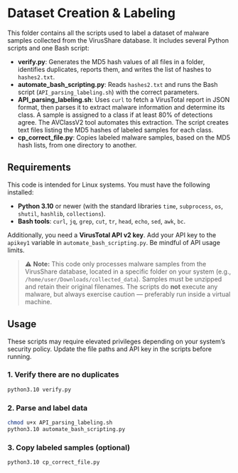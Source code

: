 # Dataset Creation & Labeling

This folder contains all the scripts used to label a dataset of malware samples collected from the VirusShare database. It includes several Python scripts and one Bash script:

* **verify.py**: Generates the MD5 hash values of all files in a folder, identifies duplicates, reports them, and writes the list of hashes to `hashes2.txt`.
* **automate\_bash\_scripting.py**: Reads `hashes2.txt` and runs the Bash script (`API_parsing_labeling.sh`) with the correct parameters.
* **API\_parsing\_labeling.sh**: Uses `curl` to fetch a VirusTotal report in JSON format, then parses it to extract malware information and determine its class. A sample is assigned to a class if at least 80% of detections agree. The AVClassV2 tool automates this extraction. The script creates text files listing the MD5 hashes of labeled samples for each class.
* **cp\_correct\_file.py**: Copies labeled malware samples, based on the MD5 hash lists, from one directory to another.

## Requirements

This code is intended for Linux systems. You must have the following installed:

* **Python 3.10** or newer (with the standard libraries `time`, `subprocess`, `os`, `shutil`, `hashlib`, `collections`).
* **Bash tools**: `curl`, `jq`, `grep`, `cut`, `tr`, `head`, `echo`, `sed`, `awk`, `bc`.

Additionally, you need a **VirusTotal API v2 key**. Add your API key to the `apikey1` variable in `automate_bash_scripting.py`. Be mindful of API usage limits.

> ⚠️ **Note:** This code only processes malware samples from the VirusShare database, located in a specific folder on your system (e.g., `/home/user/Downloads/collected_data`). Samples must be unzipped and retain their original filenames. The scripts do **not** execute any malware, but always exercise caution — preferably run inside a virtual machine.

## Usage

These scripts may require elevated privileges depending on your system’s security policy. Update the file paths and API key in the scripts before running.

### 1. Verify there are no duplicates

```bash
python3.10 verify.py
```

### 2. Parse and label data

```bash
chmod u+x API_parsing_labeling.sh
python3.10 automate_bash_scripting.py
```

### 3. Copy labeled samples (optional)

```bash
python3.10 cp_correct_file.py
```


